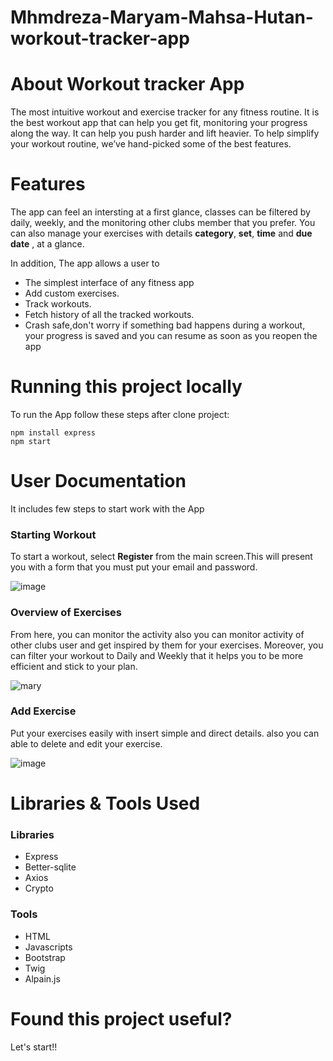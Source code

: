 # Mhmdreza-Maryam-Mahsa-Hutan-workout-tracker-app
# About Workout tracker App

The most intuitive workout and exercise tracker for any fitness routine. It is the best workout app that can help you get fit, monitoring your progress along the way. It can help you push harder and lift heavier.
To help simplify your workout routine, we’ve hand-picked some of the best features.


# Features
The app can feel an intersting at a first glance, classes can be filtered by daily, weekly, and the monitoring other clubs member that you prefer. 
You can also manage your exercises with details **category**, **set**, **time** and  **due date** ,  at a glance. <br>

 In addition, The app allows a user to <br>
 * The simplest interface of any fitness app<br>
 * Add custom exercises. <br>
 * Track workouts.<br>
 * Fetch history of all the tracked workouts. <br>
 * Crash safe,don't worry if something bad happens during a workout, your progress is saved and you can resume as soon as you reopen the app<br>

 
# Running this project locally
To run the App follow these steps after clone project:
```
npm install express
npm start
```
# User Documentation
It includes few steps to start work with the App

### Starting Workout
To start a workout, select **Register** from the main screen.This will present you with a form that you must put your email and password.


![image](https://user-images.githubusercontent.com/91375856/175241103-a3310c89-96a5-48d5-af4c-ff5682c6e5fe.png)

### Overview of Exercises
From here, you can monitor the activity also you can monitor activity of other clubs user and get inspired by them for your exercises.
Moreover, you can filter your workout to Daily and Weekly that it helps you to be more efficient and stick to your plan.

![mary](https://user-images.githubusercontent.com/91375856/175312695-ef032095-beb2-42ce-812c-6c509c3e8545.PNG)


### Add Exercise
Put your exercises easily with insert simple and direct details. also you can able to delete and edit your exercise.

![image](https://user-images.githubusercontent.com/91375856/175243487-5b3655aa-4b74-4065-b937-62af090f99af.png)

# Libraries & Tools Used
### Libraries
* Express
* Better-sqlite
* Axios
* Crypto<br>
### Tools
* HTML
* Javascripts
* Bootstrap
* Twig
* Alpain.js
# Found this project useful?
Let's start!!
